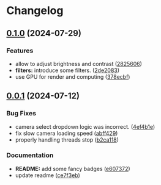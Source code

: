 # Changelog

## [0.1.0](https://github.com/lion24/pyvision/compare/v0.0.1...v0.1.0) (2024-07-29)


### Features

* allow to adjust brightness and contrast ([2825606](https://github.com/lion24/pyvision/commit/28256061482308c76300f41434065b1375b5d729))
* **filters:** introduce some filters. ([2de2083](https://github.com/lion24/pyvision/commit/2de2083ec5f5c52460303d5861dd0e06e3baea55))
* use GPU for render and computing ([378ecbf](https://github.com/lion24/pyvision/commit/378ecbf20d5ee756dcecc6618767615352505f0a))

## [0.0.1](https://github.com/lion24/pyvision/compare/0.0.0...v0.0.1) (2024-07-12)


### Bug Fixes

* camera select dropdown logic was incorrect. ([4ef4b1e](https://github.com/lion24/pyvision/commit/4ef4b1e3a8d11b1860a3c638575241af6a40e918))
* fix slow camera loading speed ([abff429](https://github.com/lion24/pyvision/commit/abff42930a390b18d6d2bbee4b50969b4de01fe1))
* properly handling threads stop ([b2ca118](https://github.com/lion24/pyvision/commit/b2ca118fc5722fa8bc783793b769b0fdb396dc02))


### Documentation

* **README:** add some fancy badges ([e607372](https://github.com/lion24/pyvision/commit/e6073722bfd096717287438f6ec79e487900e004))
* update readme ([ce7f3eb](https://github.com/lion24/pyvision/commit/ce7f3ebdabaa77cad938dc12504428db7fcfb819))
